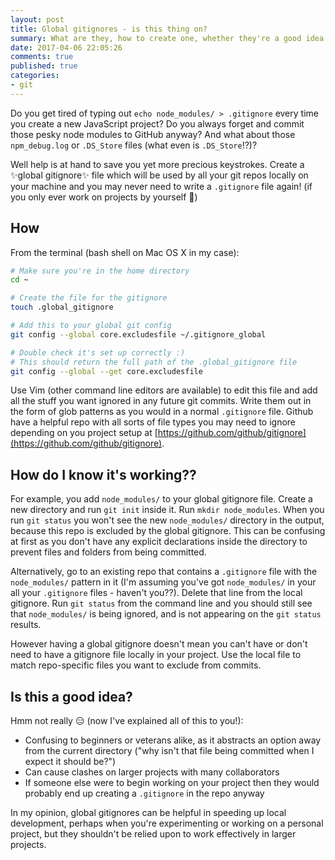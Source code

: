 ```yaml
---
layout: post
title: Global gitignores - is this thing on?
summary: What are they, how to create one, whether they're a good idea and how to check it's working!!
date: 2017-04-06 22:05:26
comments: true
published: true
categories:
- git
---
```


Do you get tired of typing out `echo node_modules/ > .gitignore` every time you create a new JavaScript project? Do you always forget and commit those pesky node modules to GitHub anyway? And what about those `npm_debug.log` or `.DS_Store` files (what even is `.DS_Store`⁉️)?

Well help is at hand to save you yet more precious keystrokes. Create a ✨global gitignore✨ file which will be used by all your git repos locally on your machine and you may never need to write a `.gitignore` file again! (if you only ever work on projects by yourself 🎻)

## How

From the terminal (bash shell on Mac OS X in my case):

```bash
# Make sure you're in the home directory
cd ~

# Create the file for the gitignore
touch .global_gitignore

# Add this to your global git config
git config --global core.excludesfile ~/.gitignore_global

# Double check it's set up correctly :)
# This should return the full path of the .global_gitignore file
git config --global --get core.excludesfile
```

Use Vim (other command line editors are available) to edit this file and add all the stuff you want ignored in any future git commits. Write them out in the form of glob patterns as you would in a normal `.gitignore` file. Github have a helpful repo with all sorts of file types you may need to ignore depending on you project setup at [https://github.com/github/gitignore](https://github.com/github/gitignore).

## How do I know it's working??

For example, you add `node_modules/` to your global gitignore file. Create a new directory and run `git init` inside it. Run `mkdir node_modules`. When you run `git status` you won't see the new `node_modules/` directory in the output, because this repo is excluded by the global gitignore. This can be confusing at first as you don't have any explicit declarations inside the directory to prevent files and folders from being committed.

Alternatively, go to an existing repo that contains a `.gitignore` file with the `node_modules/` pattern in it (I'm assuming you've got `node_modules/` in your all your `.gitignore` files - haven't you??). Delete that line from the local gitignore. Run `git status` from the command line and you should still see that `node_modules/` is being ignored, and is not appearing on the `git status` results.

However having a global gitignore doesn't mean you can't have or don't need to have a gitignore file locally in your project. Use the local file to match repo-specific files you want to exclude from commits.

## Is this a good idea?

Hmm not really 😑 (now I've explained all of this to you!):

* Confusing to beginners or veterans alike, as it abstracts an option away from the current directory ("why isn't that file being committed when I expect it should be?")
* Can cause clashes on larger projects with many collaborators
* If someone else were to begin working on your project then they would probably end up creating a `.gitignore` in the repo anyway

In my opinion, global gitignores can be helpful in speeding up local development, perhaps when you're experimenting or working on a personal project, but they shouldn't be relied upon to work effectively in larger projects.
